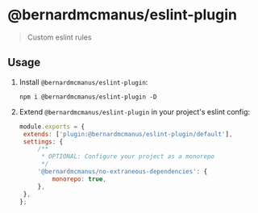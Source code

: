 # @bernardmcmanus/eslint-plugin

> Custom eslint rules

## Usage

1. Install `@bernardmcmanus/eslint-plugin`:

   ```
   npm i @bernardmcmanus/eslint-plugin -D
   ```

2. Extend `@bernardmcmanus/eslint-plugin` in your project's eslint config:

   ```js
   module.exports = {
   	extends: ['plugin:@bernardmcmanus/eslint-plugin/default'],
   	settings: {
   		/**
   		 * OPTIONAL: Configure your project as a monorepo
   		 */
   		'@bernardmcmanus/no-extraneous-dependencies': {
   			monorepo: true,
   		},
   	},
   };
   ```

